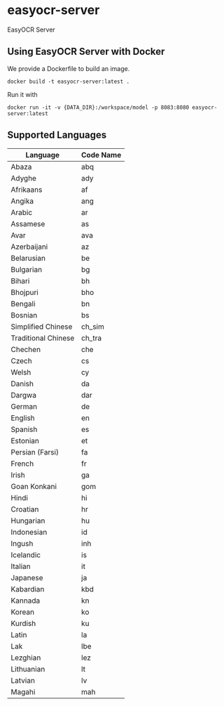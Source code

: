 # easyocr-server

EasyOCR Server

## Using EasyOCR Server with Docker

We provide a Dockerfile to build an image.

```shell
docker build -t easyocr-server:latest .
```

Run it with

```shell
docker run -it -v {DATA_DIR}:/workspace/model -p 8083:8080 easyocr-server:latest
```

## Supported Languages

| Language | Code Name |
|--|--|
| Abaza | abq |
| Adyghe | ady |
| Afrikaans | af |
| Angika | ang |
| Arabic | ar |
| Assamese | as |
| Avar | ava |
| Azerbaijani | az |
| Belarusian | be |
| Bulgarian | bg |
| Bihari | bh |
| Bhojpuri | bho |
| Bengali | bn |
| Bosnian | bs |
| Simplified Chinese | ch_sim |
| Traditional Chinese | ch_tra |
| Chechen | che |
| Czech | cs |
| Welsh | cy |
| Danish | da |
| Dargwa | dar |
| German | de |
| English | en |
| Spanish | es |
| Estonian | et |
| Persian (Farsi) | fa |
| French | fr |
| Irish | ga |
| Goan Konkani | gom |
| Hindi | hi |
| Croatian | hr |
| Hungarian | hu |
| Indonesian | id |
| Ingush | inh |
| Icelandic | is |
| Italian | it |
| Japanese | ja |
| Kabardian | kbd |
| Kannada | kn |
| Korean | ko |
| Kurdish | ku |
| Latin | la |
| Lak | lbe |
| Lezghian | lez |
| Lithuanian | lt |
| Latvian | lv |
| Magahi | mah |
